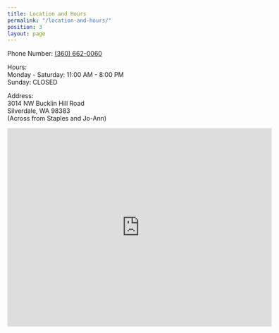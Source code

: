 ```yaml
---
title: Location and Hours
permalink: "/location-and-hours/"
position: 3
layout: page
---
```


<p>Phone Number: <a href="360-662-0060">(360) 662-0060</a><br/></p>

<p>Hours:<br/>
Monday - Saturday: 11:00 AM - 8:00 PM<br/>
Sunday: CLOSED<br/>
<p/>

<p>Address:<br/>
3014 NW Bucklin Hill Road<br/>
Silverdale, WA 98383<br/>
(Across from Staples and Jo-Ann)<br/>
</p>

<iframe src="https://www.google.com/maps/embed?pb=!1m18!1m12!1m3!1d2687.707223349842!2d-122.69196668436793!3d47.65125597918769!2m3!1f0!2f0!3f0!3m2!1i1024!2i768!4f13.1!3m3!1m2!1s0x54903a9432099a4b%3A0x88500a0880d8fef4!2sHeidi+Teriyaki+Express!5e0!3m2!1sen!2sus!4v1469594514828" width="600" height="450" frameborder="0" style="border:0" allowfullscreen></iframe>
